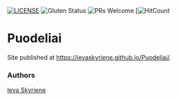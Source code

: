 [![LICENSE](https://img.shields.io/badge/license-MIT-blue.svg?style=flat-square)](https://github.com/ievaskyriene/HTML5-website-template/blob/master/LICENSE.md)
![Gluten Status](https://img.shields.io/badge/Gluten-Free-green.svg)
![PRs Welcome](https://img.shields.io/badge/PRs-welcome-brightgreen.svg)
[![HitCount](http://hits.dwyl.com/ievaskyriene/Puodeliai.svg)

# Puodeliai

Site published at https://ievaskyriene.github.io/Puodeliai/.


### Authors
[Ieva Skyriene](https://github.com/ievaskyriene)
